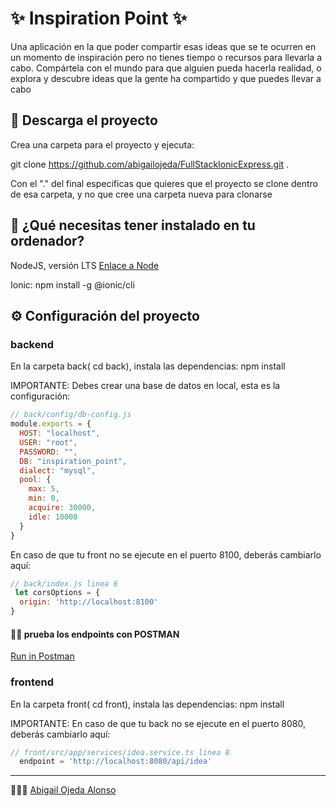 # ✨ Inspiration Point ✨

Una aplicación en la que poder compartir esas ideas que se te ocurren en un momento de inspiración pero no tienes tiempo o recursos para llevarla a cabo.
Compártela con el mundo para que alguien pueda hacerla realidad, o explora y descubre ideas que la gente ha compartido y que puedes llevar a cabo
## 💾 Descarga el proyecto

Crea una carpeta para el proyecto y ejecuta:

git clone https://github.com/abigailojeda/FullStackIonicExpress.git .

Con el "." del final especificas que quieres que el proyecto se clone dentro de esa carpeta, y no que cree una carpeta nueva para clonarse


## 📂 ¿Qué necesitas tener instalado en tu ordenador?

NodeJS, versión LTS  [Enlace a Node](https://nodejs.org/en/)

Ionic: 
npm install -g @ionic/cli


## ⚙️ Configuración del proyecto

### backend
En la carpeta back( cd back), instala las dependencias:
npm install

IMPORTANTE:
Debes crear una base de datos en local, esta es la configuración:
```javascript
// back/config/db-config.js
module.exports = {
  HOST: "localhost",
  USER: "root",
  PASSWORD: "",
  DB: "inspiration_point",
  dialect: "mysql",
  pool: {
    max: 5,
    min: 0,
    acquire: 30000,
    idle: 10000
  }
}
```


En caso de que tu front no se ejecute en el puerto 8100, deberás cambiarlo aquí:

```javascript
// back/index.js linea 6
 let corsOptions = {
  origin: 'http://localhost:8100'
}
```

#### 👨‍🚀 prueba los endpoints con POSTMAN

[Run in Postman](https://documenter.getpostman.com/view/18449118/2s83zgu52z)

### frontend
En la carpeta front( cd front), instala las dependencias:
npm install

IMPORTANTE:
En caso de que tu back no se ejecute en el puerto 8080, deberás cambiarlo aquí:

```javascript
// front/src/app/services/idea.service.ts linea 8
  endpoint = 'http://localhost:8080/api/idea'
```



<!-- 
## Wiki 📖

Puedes encontrar mucho más de cómo utilizar este proyecto en nuestra [Wiki](https://github.com/tu/proyecto/wiki) -->


<!-- ## Expresiones de Gratitud 🎁

* Comenta a otros sobre este proyecto 📢
* Invita una cerveza 🍺 o un café ☕ a alguien del equipo. 
* Da las gracias públicamente 🤓.
* Dona con cripto a esta dirección: `0xf253fc233333078436d111175e5a76a649890000`
* etc. -->



---
 🙋🏻‍♀️ [Abigail Ojeda Alonso](https://es.linkedin.com/in/abigail-ojeda)
